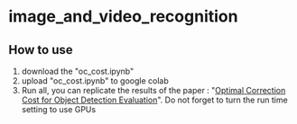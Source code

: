 # image_and_video_recognition

## How to use
1. download the "oc_cost.ipynb"
2. upload "oc_cost.ipynb" to google colab
3. Run all, you can replicate the results of the paper : "[Optimal Correction Cost for Object Detection Evaluation](https://arxiv.org/abs/2203.14438)". Do not forget to turn the run time setting to use GPUs